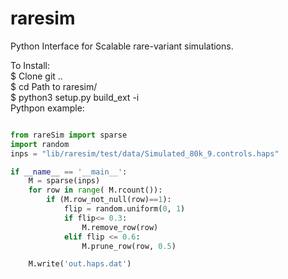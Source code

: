 # raresim
Python Interface for Scalable rare-variant simulations. 


To Install:  
  $ Clone git ..  
  $ cd Path to raresim/    <br/>
  $ python3 setup.py build_ext -i  <br/>
Pythpon example:
```python

from rareSim import sparse 
import random
inps = "lib/raresim/test/data/Simulated_80k_9.controls.haps"

if __name__ == '__main__':
	M = sparse(inps)
	for row in range( M.rcount()):
		if (M.row_not_null(row)==1):
			flip = random.uniform(0, 1)
			if flip<= 0.3:
				M.remove_row(row)
			elif flip <= 0.6:
				M.prune_row(row, 0.5)

	M.write('out.haps.dat')
  ```

